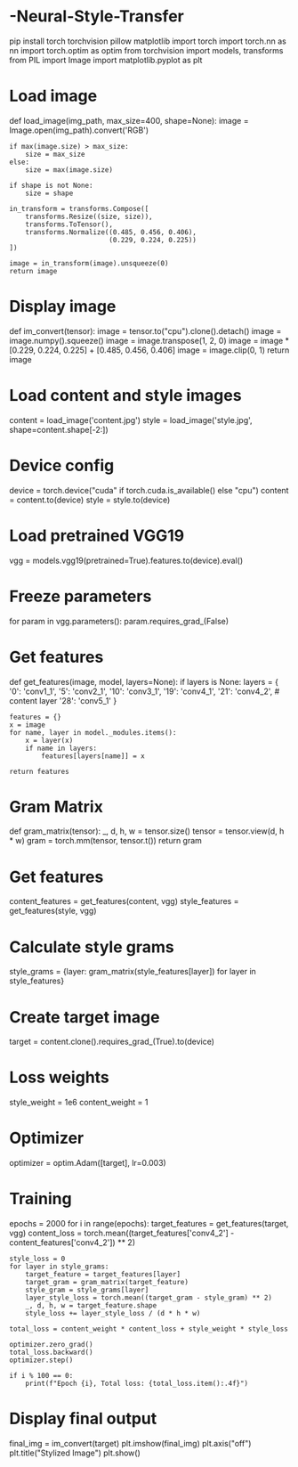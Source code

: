 # -Neural-Style-Transfer
pip install torch torchvision pillow matplotlib
import torch
import torch.nn as nn
import torch.optim as optim
from torchvision import models, transforms
from PIL import Image
import matplotlib.pyplot as plt

# Load image
def load_image(img_path, max_size=400, shape=None):
    image = Image.open(img_path).convert('RGB')

    if max(image.size) > max_size:
        size = max_size
    else:
        size = max(image.size)

    if shape is not None:
        size = shape

    in_transform = transforms.Compose([
        transforms.Resize((size, size)),
        transforms.ToTensor(),
        transforms.Normalize((0.485, 0.456, 0.406),
                             (0.229, 0.224, 0.225))
    ])

    image = in_transform(image).unsqueeze(0)
    return image

# Display image
def im_convert(tensor):
    image = tensor.to("cpu").clone().detach()
    image = image.numpy().squeeze()
    image = image.transpose(1, 2, 0)
    image = image * [0.229, 0.224, 0.225] + [0.485, 0.456, 0.406]
    image = image.clip(0, 1)
    return image

# Load content and style images
content = load_image('content.jpg')
style = load_image('style.jpg', shape=content.shape[-2:])

# Device config
device = torch.device("cuda" if torch.cuda.is_available() else "cpu")
content = content.to(device)
style = style.to(device)

# Load pretrained VGG19
vgg = models.vgg19(pretrained=True).features.to(device).eval()

# Freeze parameters
for param in vgg.parameters():
    param.requires_grad_(False)

# Get features
def get_features(image, model, layers=None):
    if layers is None:
        layers = {
            '0': 'conv1_1',
            '5': 'conv2_1',
            '10': 'conv3_1',
            '19': 'conv4_1',
            '21': 'conv4_2',  # content layer
            '28': 'conv5_1'
        }

    features = {}
    x = image
    for name, layer in model._modules.items():
        x = layer(x)
        if name in layers:
            features[layers[name]] = x

    return features

# Gram Matrix
def gram_matrix(tensor):
    _, d, h, w = tensor.size()
    tensor = tensor.view(d, h * w)
    gram = torch.mm(tensor, tensor.t())
    return gram

# Get features
content_features = get_features(content, vgg)
style_features = get_features(style, vgg)

# Calculate style grams
style_grams = {layer: gram_matrix(style_features[layer]) for layer in style_features}

# Create target image
target = content.clone().requires_grad_(True).to(device)

# Loss weights
style_weight = 1e6
content_weight = 1

# Optimizer
optimizer = optim.Adam([target], lr=0.003)

# Training
epochs = 2000
for i in range(epochs):
    target_features = get_features(target, vgg)
    content_loss = torch.mean((target_features['conv4_2'] - content_features['conv4_2']) ** 2)

    style_loss = 0
    for layer in style_grams:
        target_feature = target_features[layer]
        target_gram = gram_matrix(target_feature)
        style_gram = style_grams[layer]
        layer_style_loss = torch.mean((target_gram - style_gram) ** 2)
        _, d, h, w = target_feature.shape
        style_loss += layer_style_loss / (d * h * w)

    total_loss = content_weight * content_loss + style_weight * style_loss

    optimizer.zero_grad()
    total_loss.backward()
    optimizer.step()

    if i % 100 == 0:
        print(f"Epoch {i}, Total loss: {total_loss.item():.4f}")

# Display final output
final_img = im_convert(target)
plt.imshow(final_img)
plt.axis("off")
plt.title("Stylized Image")
plt.show()

